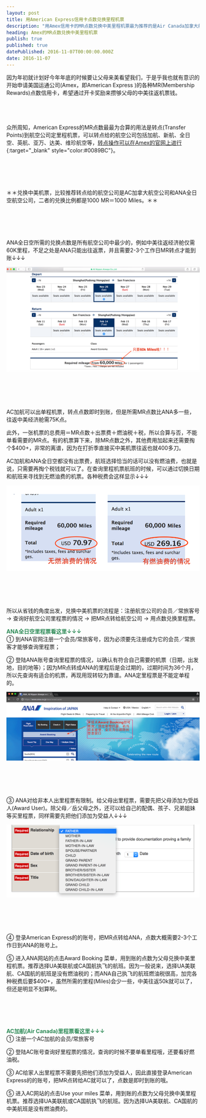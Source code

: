```yaml
---
layout: post
title: 用American Express信用卡点数兑换里程机票
description: "用Amex信用卡的MR点数兑换中美里程机票最为推荐的是Air Canada加拿大航空公司(AC)和ANA全日空航空公司。AC往返需75k，但可出单程里程机票，ANA往返仅需60k，但无法出单程里程票。兑换的时候，除了所需里程之外，还要看好燃油税等各种税费支出。"
heading: Amex的MR点数兑换中美里程机票
publish: true
published: true
datePublished: 2016-11-07T00:00:00.000Z
date: 2016-11-07
---
```


<span class="dropcap">因</span>为年初就计划好今年年底的时候要让父母来美看望我们，于是乎我也就有意识的开始申请美国运通公司(Amex，即American Express )的各种MR(Membership Rewards)点数信用卡，希望通过开卡奖励来攒够父母的中美往返机票钱。

<p style="margin-bottom:70px"></p>

众所周知，American Express的MR点数最最为合算的用法是转点(Transfer Points)到航空公司定里程机票，可以转点给的航空公司包括加航、新航、全日空、英航、亚万、达美、维珍航空等，[转点操作可以在Amex的官网上进行](https://rewards.americanexpress.com/myca/loyalty/us/catalog/view/ptlanding/?tier=MR){:target="_blank" style="color:#0089BC"}。

<p style="margin-bottom:90px"></p>

＊＊兑换中美机票，比较推荐转点给的航空公司是AC加拿大航空公司和ANA全日空航空公司，二者的兑换比例都是1000 MR＝1000 Miles。＊＊

<p style="margin-bottom:90px"></p>

ANA全日空所需的兑换点数是所有航空公司中最少的，例如中美往返经济舱仅需60K里程，不足之处是ANA只能出往返票，并且需要2-3个工作日MR转点才能到账↓↓↓

<p itemprop="image" itemscope itemtype="https://schema.org/ImageObject">
 <img src="/assets/img/ANA Award Tickets.png" alt="Required Miles for ANA Award Tickets">
  <meta itemprop="url" content="https://www.blogus123.com/assets/img/ANA Award Tickets.png">
  <meta itemprop="width" content="1021">
  <meta itemprop="height" content="382">
</p>

<p style="margin-bottom:90px"></p>

AC加航可以出单程机票，转点点数即时到账，但是所需MR点数比ANA多一些，往返中美经济舱需75K点。

此外，一张机票的总费用＝MR点数＋出票费＋燃油税＋税，所以合算与否，不能单看需要的MR点。有的机票算下来，除MR点数之外，其他费用加起来还需要掏个$400+，非常的离谱，因为在打折季直接买中美机票往返也就400多刀。

AC加航和ANA全日空都没有出票费，航班选择恰当的话可以没有燃油费，也就是说，只需要再掏个税钱就可以了。在查询里程机票航班的时候，可以通过切换日期和航班来寻找到无燃油费的机票。各种税费会这样显示↓↓↓

<p itemprop="image" itemscope itemtype="https://schema.org/ImageObject">
 <img src="/assets/img/ANA Fees.png" alt="Other fees for ANA Award Tickets">
  <meta itemprop="url" content="https://www.blogus123.com/assets/img/ANA Fees.png">
  <meta itemprop="width" content="1021">
  <meta itemprop="height" content="382">
</p>

<p style="margin-bottom:90px"></p>

所以从省钱的角度出发，兑换中美机票的流程是：注册航空公司的会员／常旅客号 -> 查询好航空公司里程票的情况 -> 把MR点转给航空公司 -> 用点数兑换里程票。

<span style="color:#2e8b57">**ANA全日空里程票看这里↓↓↓**</span><br>
① 到ANA官网注册一个会员/常旅客号，因为必须要先注册成为它的会员／常旅客才能够查询里程票；

② 登陆ANA账号查询里程票的情况，以确认有符合自己需要的机票（日期，出发地，目的地等）；因为MR点转成ANA的里程后是会过期的，过期时间为36个月，所以先查询有适合的机票，再现用现转较为靠谱。ANA定里程票是不能定单程的。

<p itemprop="image" itemscope itemtype="https://schema.org/ImageObject">
 <img src="/assets/img/ANA Award Booking.png" alt="Booking ANA Award Tickets">
  <meta itemprop="url" content="https://www.blogus123.com/assets/img/ANA Award Booking.png">
  <meta itemprop="width" content="1021">
  <meta itemprop="height" content="382">
</p>

<p style="margin-bottom:90px"></p>

③ ANA对给非本人出里程票有限制。给父母出里程票，需要先把父母添加为受益人(Award User)。除父母／岳父母之外，还可以给自己的配偶、孩子、兄弟姐妹等买里程票，同样需要先把他们添加为受益人↓↓↓

<p itemprop="image" itemscope itemtype="https://schema.org/ImageObject">
 <img src="/assets/img/ANA Award User.png" alt="Award User Registration for ANA Award Tickets">
  <meta itemprop="url" content="https://www.blogus123.com/assets/img/ANA Award User.png">
  <meta itemprop="width" content="1021">
  <meta itemprop="height" content="382">
</p>

<p style="margin-bottom:90px"></p>

④ 登录American Express的的账号，把MR点转给ANA，点数大概需要2-3个工作日到ANA的账号上。

⑤ 进入ANA网站的点击Award Booking 菜单，用到账的点数为父母兑换中美里程机票。推荐选择UA美联航或CA国航执飞的航班。因为一般说来，选择UA美联航、CA国航的航班是没有燃油税的；而ANA自己执飞的航班燃油税很高，加完各种税费后要$400+，虽然所需的里程(Miles)会少一些，中美往返50k就可以了，但还是明显不划算啊。

<p style="margin-bottom:90px"></p>

<span style="color:#2e8b57">**AC加航(Air Canada)里程票看这里↓↓↓**</span><br>
① 注册一个AC加航的会员/常旅客号

② 登陆AC账号查询好里程票的情况，查询的时候不要单看里程哦，还要看好燃油税。

③ AC给家人出里程票不需要先把他们添加为受益人，因此直接登录American Express的的账号，把MR点转给AC就可以了，点数是即时到账的哦。

⑤ 进入AC网站的点击Use your miles 菜单，用到账的点数为父母兑换中美里程机票。推荐选择UA美联航或CA国航执飞的航班。因为选择UA美联航、CA国航的中美航班是没有燃油费的。

